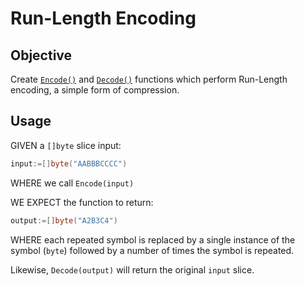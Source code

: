 Run-Length Encoding
===================

## Objective
Create [`Encode()`](./Encode.go) and [`Decode()`](./Decode.go) functions
which perform Run-Length encoding, a simple form of compression.


## Usage

GIVEN a `[]byte` slice input:
```go
input:=[]byte("AABBBCCCC")
```
WHERE we call `Encode(input)`

WE EXPECT the function to return:
```go
output:=[]byte("A2B3C4")
```
WHERE each repeated symbol is replaced by a single instance
of the symbol (`byte`) followed by a number of times the symbol is
repeated.

Likewise, `Decode(output)` will return the original `input` slice.

